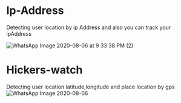 # Ip-Address
Detecting user location by ip Address and also you can track your ipAddress

![WhatsApp Image 2020-08-06 at 9 33 38 PM (2)](https://user-images.githubusercontent.com/46227372/89564517-bedbcc80-d83a-11ea-867f-7bb49d85a973.jpeg)
# Hickers-watch
Detecting user location latitude,longitude and place location by gps
![WhatsApp Image 2020-08-06 ](https://user-images.githubusercontent.com/46227372/89564311-6f959c00-d83a-11ea-800d-7e6e1c349874.jpeg)
